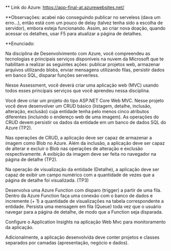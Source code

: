 
** Link do Azure:  https://app-final-at.azurewebsites.net/

**Observações: acabei não conseguindo publicar no serveless (dava um erro...), então está com um pouco de delay (talvez tenha sido a escolha de servidor), embora esteja funcionando. 
Assim, ao criar nova doação, quando acessar os detalhes, usar F5 para atualizar a página de detalhes. 



**Enunciado: 

Na disciplina de Desenvolvimento com Azure, você compreendeu as tecnologias e principais serviços disponíveis na nuvem da Microsoft que te habilitam a realizar as seguintes ações: publicar projetos web, armazenar arquivos utilizando blobs, enviar mensagens utilizando filas, persistir dados em banco SQL, disparar funções serverless.

Nesse Assessment, você deverá criar uma aplicação web (MVC) usando todos esses principais serviços que você aprendeu nessa disciplina.

Você deve criar um projeto do tipo ASP.NET Core Web MVC. Nesse projeto você deve desenvolver um CRUD básico (listagem, detalhe, inclusão, alteração, exclusão) cuja entidade tenha pelo menos cinco atributos diferentes (incluindo o endereço web de uma imagem). As operações do CRUD devem persistir os dados da entidade em um banco de dados SQL do Azure (TP2).

Nas operações de CRUD, a aplicação deve ser capaz de armazenar a imagem como Blob no Azure. Além da inclusão, a aplicação deve ser capaz de alterar e excluir o Blob nas operações de alteração e exclusão respectivamente. A exibição da imagem deve ser feita no navegador na página de detalhe (TP2).

Na operação de visualização da entidade (Detalhe), a aplicação deve ser capaz de exibir um campo numérico com a quantidade de vezes que a página de detalhe foi visualizada. (TP3)

Desenvolva uma Azure Function com disparo (trigger) a partir de uma fila. Dentro da Azure Function faça uma conexão com o banco de dados e incremente (+ 1) a quantidade de visualizações na tabela correspondente a entidade. Persista uma mensagem em fila (Queue) toda vez que o usuário navegar para a página de detalhe, de modo que a Function seja disparada.

Configure o Application Insights na aplicação Web Mvc para monitoramento da aplicação.

Adicionalmente, a aplicação desenvolvida deve conter projetos e classes separados por camadas (apresentação, negócio e dados).


